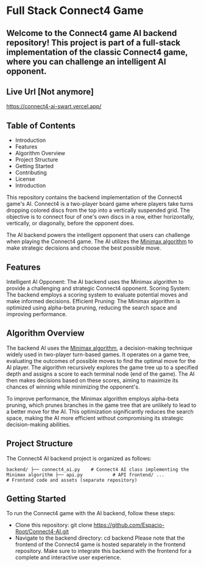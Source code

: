 # Full Stack Connect4 Game
## Welcome to the Connect4 game AI backend repository! This project is part of a full-stack implementation of the classic Connect4 game, where you can challenge an intelligent AI opponent.

## Live Url [Not anymore]
https://connect4-ai-swart.vercel.app/

## Table of Contents
* Introduction
* Features
* Algorithm Overview
* Project Structure
* Getting Started
* Contributing
* License
* Introduction

This repository contains the backend implementation of the Connect4 game's AI. Connect4 is a two-player board game where players take turns dropping colored discs from the top into a vertically suspended grid. The objective is to connect four of one's own discs in a row, either horizontally, vertically, or diagonally, before the opponent does.

The AI backend powers the intelligent opponent that users can challenge when playing the Connect4 game. The AI utilizes the [Minimax algorithm](https://en.wikipedia.org/wiki/Minimax) to make strategic decisions and choose the best possible move.

## Features
Intelligent AI Opponent: The AI backend uses the Minimax algorithm to provide a challenging and strategic Connect4 opponent.
Scoring System: The backend employs a scoring system to evaluate potential moves and make informed decisions.
Efficient Pruning: The Minimax algorithm is optimized using alpha-beta pruning, reducing the search space and improving performance.

## Algorithm Overview
The backend AI uses the [Minimax algorithm](https://en.wikipedia.org/wiki/Minimax), a decision-making technique widely used in two-player turn-based games. It operates on a game tree, evaluating the outcomes of possible moves to find the optimal move for the AI player. The algorithm recursively explores the game tree up to a specified depth and assigns a score to each terminal node (end of the game). The AI then makes decisions based on these scores, aiming to maximize its chances of winning while minimizing the opponent's.

To improve performance, the Minimax algorithm employs alpha-beta pruning, which prunes branches in the game tree that are unlikely to lead to a better move for the AI. This optimization significantly reduces the search space, making the AI more efficient without compromising its strategic decision-making abilities.

## Project Structure
The Connect4 AI backend project is organized as follows:

`
backend/
    ├── connect4_ai.py    # Connect4 AI class implementing the Minimax algorithm
    ├── api.py           # API
frontend/
    ...                   # Frontend code and assets (separate repository)
`
## Getting Started
To run the Connect4 game with the AI backend, follow these steps:

- Clone this repository: git clone https://github.com/Espacio-Root/Connect4-AI.git
- Navigate to the backend directory: cd backend
Please note that the frontend of the Connect4 game is hosted separately in the frontend repository. Make sure to integrate this backend with the frontend for a complete and interactive user experience.

